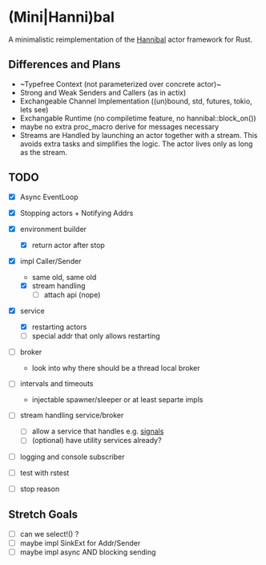# (Mini|Hanni)bal

A minimalistic reimplementation of the [Hannibal](https://lib.rs/hannibal) actor framework for Rust.

## Differences and Plans

- ~Typefree Context (not parameterized over concrete actor)~
- Strong and Weak Senders and Callers (as in actix)
- Exchangeable Channel Implementation ((un)bound, std, futures, tokio, lets see)
- Exchangable Runtime (no compiletime feature, no hannibal::block_on())
- maybe no extra proc_macro derive for messages necessary
- Streams are Handled by launching an actor together with a stream. This avoids extra tasks and simplifies the logic.
  The actor lives only as long as the stream.

## TODO

- [x] Async EventLoop
- [x] Stopping actors + Notifying Addrs
- [x] environment builder
  - [x] return actor after stop
- [x] impl Caller/Sender
  - same old, same old
  - [x] stream handling
    - [ ] attach api (nope)
- [x] service
  - [x] restarting actors
  - [ ] special addr that only allows restarting
- [ ] broker
  - look into why there should be a thread local broker
- [ ] intervals and timeouts
  - injectable spawner/sleeper or at least separte impls
- [ ] stream handling service/broker
   - [ ] allow a service that handles e.g. [signals](https://docs.rs/async-signals/latest/async_signals/struct.Signals.html)
   - [ ] (optional) have utility services already?
- [ ] logging and console subscriber
- [ ] test with rstest
- [ ] stop reason


## Stretch Goals
- [ ] can we select!() ?
- [ ] maybe impl SinkExt for Addr/Sender
- [ ] maybe impl async AND blocking sending
